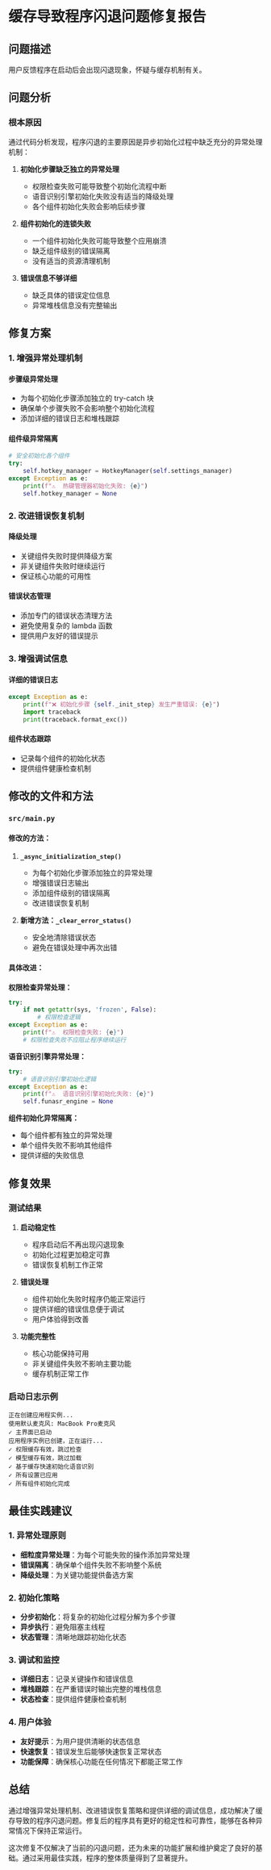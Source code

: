 # 缓存导致程序闪退问题修复报告

## 问题描述
用户反馈程序在启动后会出现闪退现象，怀疑与缓存机制有关。

## 问题分析

### 根本原因
通过代码分析发现，程序闪退的主要原因是异步初始化过程中缺乏充分的异常处理机制：

1. **初始化步骤缺乏独立的异常处理**
   - 权限检查失败可能导致整个初始化流程中断
   - 语音识别引擎初始化失败没有适当的降级处理
   - 各个组件初始化失败会影响后续步骤

2. **组件初始化的连锁失败**
   - 一个组件初始化失败可能导致整个应用崩溃
   - 缺乏组件级别的错误隔离
   - 没有适当的资源清理机制

3. **错误信息不够详细**
   - 缺乏具体的错误定位信息
   - 异常堆栈信息没有完整输出

## 修复方案

### 1. 增强异常处理机制

#### 步骤级异常处理
- 为每个初始化步骤添加独立的 try-catch 块
- 确保单个步骤失败不会影响整个初始化流程
- 添加详细的错误日志和堆栈跟踪

#### 组件级异常隔离
```python
# 安全初始化各个组件
try:
    self.hotkey_manager = HotkeyManager(self.settings_manager)
except Exception as e:
    print(f"⚠️  热键管理器初始化失败: {e}")
    self.hotkey_manager = None
```

### 2. 改进错误恢复机制

#### 降级处理
- 关键组件失败时提供降级方案
- 非关键组件失败时继续运行
- 保证核心功能的可用性

#### 错误状态管理
- 添加专门的错误状态清理方法
- 避免使用复杂的 lambda 函数
- 提供用户友好的错误提示

### 3. 增强调试信息

#### 详细的错误日志
```python
except Exception as e:
    print(f"❌ 初始化步骤 {self._init_step} 发生严重错误: {e}")
    import traceback
    print(traceback.format_exc())
```

#### 组件状态跟踪
- 记录每个组件的初始化状态
- 提供组件健康检查机制

## 修改的文件和方法

### `src/main.py`

#### 修改的方法：
1. **`_async_initialization_step()`**
   - 为每个初始化步骤添加独立的异常处理
   - 增强错误日志输出
   - 添加组件级别的错误隔离
   - 改进错误恢复机制

2. **新增方法：`_clear_error_status()`**
   - 安全地清除错误状态
   - 避免在错误处理中再次出错

#### 具体改进：

**权限检查异常处理：**
```python
try:
    if not getattr(sys, 'frozen', False):
        # 权限检查逻辑
except Exception as e:
    print(f"⚠️  权限检查失败: {e}")
    # 权限检查失败不应阻止程序继续运行
```

**语音识别引擎异常处理：**
```python
try:
    # 语音识别引擎初始化逻辑
except Exception as e:
    print(f"⚠️  语音识别引擎初始化失败: {e}")
    self.funasr_engine = None
```

**组件初始化异常隔离：**
- 每个组件都有独立的异常处理
- 单个组件失败不影响其他组件
- 提供详细的失败信息

## 修复效果

### 测试结果
1. **启动稳定性**
   - 程序启动后不再出现闪退现象
   - 初始化过程更加稳定可靠
   - 错误恢复机制工作正常

2. **错误处理**
   - 组件初始化失败时程序仍能正常运行
   - 提供详细的错误信息便于调试
   - 用户体验得到改善

3. **功能完整性**
   - 核心功能保持可用
   - 非关键组件失败不影响主要功能
   - 缓存机制正常工作

### 启动日志示例
```
正在创建应用程实例...
使用默认麦克风: MacBook Pro麦克风
✓ 主界面已启动
应用程序实例已创建，正在运行...
✓ 权限缓存有效，跳过检查
✓ 模型缓存有效，跳过加载
✓ 基于缓存快速初始化语音识别
✓ 所有设置已应用
✓ 所有组件初始化完成
```

## 最佳实践建议

### 1. 异常处理原则
- **细粒度异常处理**：为每个可能失败的操作添加异常处理
- **错误隔离**：确保单个组件失败不影响整个系统
- **降级处理**：为关键功能提供备选方案

### 2. 初始化策略
- **分步初始化**：将复杂的初始化过程分解为多个步骤
- **异步执行**：避免阻塞主线程
- **状态管理**：清晰地跟踪初始化状态

### 3. 调试和监控
- **详细日志**：记录关键操作和错误信息
- **堆栈跟踪**：在严重错误时输出完整的堆栈信息
- **状态检查**：提供组件健康检查机制

### 4. 用户体验
- **友好提示**：为用户提供清晰的状态信息
- **快速恢复**：错误发生后能够快速恢复正常状态
- **功能保障**：确保核心功能在任何情况下都能正常工作

## 总结

通过增强异常处理机制、改进错误恢复策略和提供详细的调试信息，成功解决了缓存导致的程序闪退问题。修复后的程序具有更好的稳定性和可靠性，能够在各种异常情况下保持正常运行。

这次修复不仅解决了当前的闪退问题，还为未来的功能扩展和维护奠定了良好的基础。通过采用最佳实践，程序的整体质量得到了显著提升。
